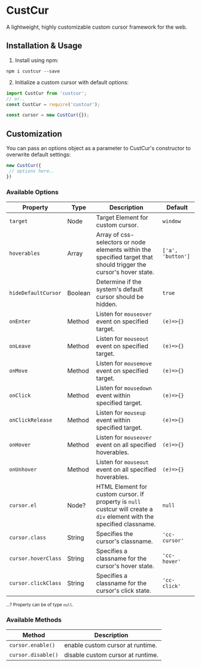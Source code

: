 # CustCur

A lightweight, highly customizable custom cursor framework for the web.

## Installation & Usage
1. Install using npm:
```
npm i custcur --save
```

2. Initialize a custom cursor with default options:

```javascript
import CustCur from 'custcur';
// or..
const CustCur = require('custcur');

const cursor = new CustCur({});
```

## Customization
You can pass an options object as a parameter to CustCur's constructor to overwrite default settings:
```javascript
new CustCur({
 // options here..
})
```

### Available Options
| Property | Type | Description | Default |
| --- | --- | --- | --- |
| `target` | Node | Target Element for custom cursor. | `window` |
| `hoverables` | Array | Array of css-selectors or node elements within the specified target that should trigger the cursor's hover state. | `['a', 'button']` |
| `hideDefaultCursor` | Boolean | Determine if the system's default cursor should be hidden. | `true` |
| `onEnter` | Method | Listen for `mouseover` event on specified target. | `(e)=>{}` |
| `onLeave` | Method | Listen for `mouseout` event on specified target. | `(e)=>{}` |
| `onMove` | Method | Listen for `mousemove` event on specified target. | `(e)=>{}` |
| `onClick` | Method | Listen for `mousedown` event within specified target. | `(e)=>{}` |
| `onClickRelease` | Method | Listen for `mouseup` event within specified target. | `(e)=>{}` |
| `onHover` | Method | Listen for `mouseover` event on all specified hoverables. | `(e)=>{}` |
| `onUnhover` | Method | Listen for `mouseout` event on all specified hoverables. | `(e)=>{}` |
| `cursor.el` | Node? | HTML Element for custom cursor. If property is `null` custcur will create a `div` element with the specified classname. | `null` |
| `cursor.class` | String | Specifies the cursor's classname. |`'cc-cursor'` |
| `cursor.hoverClass` | String | Specifies a classname for the cursor's hover state. | `'cc-hover'` |
| `cursor.clickClass` | String | Specifies a classname for the cursor's click state.  | `'cc-click'` |

<small align="right">...? Property can be of type `null`. </small>

### Available Methods
| Method | Description |
| --- | --- |
| `cursor.enable()` | enable custom cursor at runtime. |
| `cursor.disable()` | disable custom cursor at runtime. |


